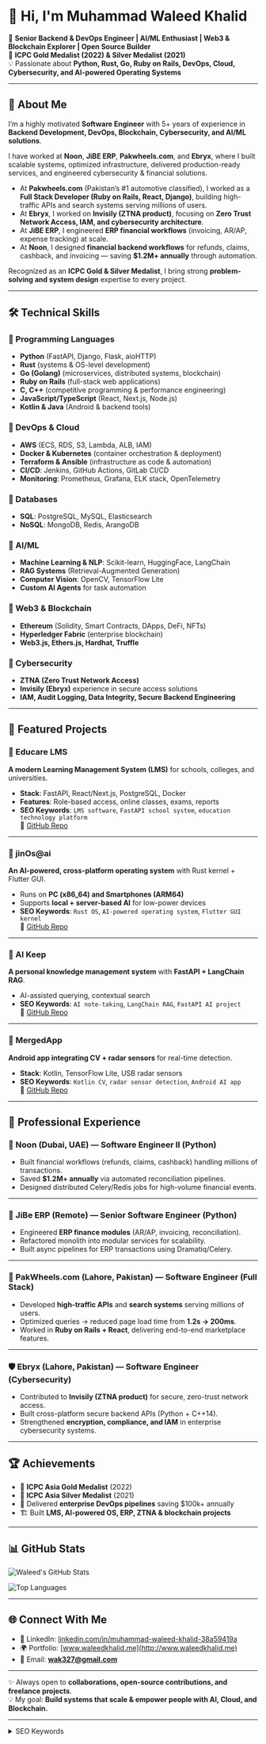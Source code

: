 # 👋 Hi, I'm Muhammad Waleed Khalid

🚀 **Senior Backend & DevOps Engineer | AI/ML Enthusiast | Web3 & Blockchain Explorer | Open Source Builder**  
🏅 **ICPC Gold Medalist (2022) & Silver Medalist (2021)**  
💡 Passionate about **Python, Rust, Go, Ruby on Rails, DevOps, Cloud, Cybersecurity, and AI-powered Operating Systems**

---

## 🌟 About Me

I’m a highly motivated **Software Engineer** with 5+ years of experience in **Backend Development, DevOps, Blockchain, Cybersecurity, and AI/ML solutions**.  

I have worked at **Noon**, **JiBE ERP**, **Pakwheels.com**, and **Ebryx**, where I built scalable systems, optimized infrastructure, delivered production-ready services, and engineered cybersecurity & financial solutions.  

- At **Pakwheels.com** (Pakistan’s #1 automotive classified), I worked as a **Full Stack Developer (Ruby on Rails, React, Django)**, building high-traffic APIs and search systems serving millions of users.  
- At **Ebryx**, I worked on **Invisily (ZTNA product)**, focusing on **Zero Trust Network Access, IAM, and cybersecurity architecture**.  
- At **JiBE ERP**, I engineered **ERP financial workflows** (invoicing, AR/AP, expense tracking) at scale.  
- At **Noon**, I designed **financial backend workflows** for refunds, claims, cashback, and invoicing — saving **$1.2M+ annually** through automation.  

Recognized as an **ICPC Gold & Silver Medalist**, I bring strong **problem-solving and system design** expertise to every project.  

---

## 🛠️ Technical Skills

### 🔹 Programming Languages
- **Python** (FastAPI, Django, Flask, aioHTTP)  
- **Rust** (systems & OS-level development)  
- **Go (Golang)** (microservices, distributed systems, blockchain)  
- **Ruby on Rails** (full-stack web applications)  
- **C, C++** (competitive programming & performance engineering)  
- **JavaScript/TypeScript** (React, Next.js, Node.js)  
- **Kotlin & Java** (Android & backend tools)  

### 🔹 DevOps & Cloud
- **AWS** (ECS, RDS, S3, Lambda, ALB, IAM)  
- **Docker & Kubernetes** (container orchestration & deployment)  
- **Terraform & Ansible** (infrastructure as code & automation)  
- **CI/CD**: Jenkins, GitHub Actions, GitLab CI/CD  
- **Monitoring**: Prometheus, Grafana, ELK stack, OpenTelemetry  

### 🔹 Databases
- **SQL**: PostgreSQL, MySQL, Elasticsearch  
- **NoSQL**: MongoDB, Redis, ArangoDB  

### 🔹 AI/ML
- **Machine Learning & NLP**: Scikit-learn, HuggingFace, LangChain  
- **RAG Systems** (Retrieval-Augmented Generation)  
- **Computer Vision**: OpenCV, TensorFlow Lite  
- **Custom AI Agents** for task automation  

### 🔹 Web3 & Blockchain
- **Ethereum** (Solidity, Smart Contracts, DApps, DeFi, NFTs)  
- **Hyperledger Fabric** (enterprise blockchain)  
- **Web3.js, Ethers.js, Hardhat, Truffle**  

### 🔹 Cybersecurity
- **ZTNA (Zero Trust Network Access)**  
- **Invisily (Ebryx)** experience in secure access solutions  
- **IAM, Audit Logging, Data Integrity, Secure Backend Engineering**  

---

## 📌 Featured Projects

### 🔹 Educare LMS
**A modern Learning Management System (LMS)** for schools, colleges, and universities.  
- **Stack**: FastAPI, React/Next.js, PostgreSQL, Docker  
- **Features**: Role-based access, online classes, exams, reports  
- **SEO Keywords**: `LMS software`, `FastAPI school system`, `education technology platform`  
🔗 [GitHub Repo](https://github.com/wak327/educare-lms)  

---

### 🔹 jinOs@ai
**An AI-powered, cross-platform operating system** with Rust kernel + Flutter GUI.  
- Runs on **PC (x86_64) and Smartphones (ARM64)**  
- Supports **local + server-based AI** for low-power devices  
- **SEO Keywords**: `Rust OS`, `AI-powered operating system`, `Flutter GUI kernel`  
🔗 [GitHub Repo](https://github.com/wak327/jinos-ai)  

---

### 🔹 AI Keep
**A personal knowledge management system** with **FastAPI + LangChain RAG**.  
- AI-assisted querying, contextual search  
- **SEO Keywords**: `AI note-taking`, `LangChain RAG`, `FastAPI AI project`  
🔗 [GitHub Repo](https://github.com/wak327/ai-keep)  

---

### 🔹 MergedApp
**Android app integrating CV + radar sensors** for real-time detection.  
- **Stack**: Kotlin, TensorFlow Lite, USB radar sensors  
- **SEO Keywords**: `Kotlin CV`, `radar sensor detection`, `Android AI app`  
🔗 [GitHub Repo](https://github.com/wak327/mergedapp)  

---

## 💼 Professional Experience

### 🚀 Noon (Dubai, UAE) — Software Engineer II (Python)   
- Built financial workflows (refunds, claims, cashback) handling millions of transactions.  
- Saved **$1.2M+ annually** via automated reconciliation pipelines.  
- Designed distributed Celery/Redis jobs for high-volume financial events.  

---

### 🌊 JiBe ERP (Remote) — Senior Software Engineer (Python)  
- Engineered **ERP finance modules** (AR/AP, invoicing, reconciliation).  
- Refactored monolith into modular services for scalability.  
- Built async pipelines for ERP transactions using Dramatiq/Celery.  

---

### 🚗 PakWheels.com (Lahore, Pakistan) — Software Engineer (Full Stack)  
- Developed **high-traffic APIs** and **search systems** serving millions of users.  
- Optimized queries → reduced page load time from **1.2s → 200ms**.  
- Worked in **Ruby on Rails + React**, delivering end-to-end marketplace features.  

---

### 🛡 Ebryx (Lahore, Pakistan) — Software Engineer (Cybersecurity)  
- Contributed to **Invisily (ZTNA product)** for secure, zero-trust network access.  
- Built cross-platform secure backend APIs (Python + C++14).  
- Strengthened **encryption, compliance, and IAM** in enterprise cybersecurity systems.  

---

## 🏆 Achievements
- 🥇 **ICPC Asia Gold Medalist** (2022)  
- 🥈 **ICPC Asia Silver Medalist** (2021)  
- 💼 Delivered **enterprise DevOps pipelines** saving $100k+ annually  
- 🏗 Built **LMS, AI-powered OS, ERP, ZTNA & blockchain projects**  

---

## 📊 GitHub Stats

![Waleed's GitHub Stats](https://github-readme-stats.vercel.app/api?username=wak327&show_icons=true&theme=radical)  

![Top Languages](https://github-readme-stats.vercel.app/api/top-langs/?username=wak327&layout=compact&theme=radical)  

---

## 🌐 Connect With Me
- 💼 LinkedIn: [linkedin.com/in/muhammad-waleed-khalid-38a59419a](https://www.linkedin.com/in/muhammad-waleed-khalid-38a59419a/)  
- 🌍 Portfolio: [www.waleedkhalid.me](http://www.waleedkhalid.me)  
- 📧 Email: **wak327@gmail.com**  

---

✨ Always open to **collaborations, open-source contributions, and freelance projects**.  
💡 My goal: **Build systems that scale & empower people with AI, Cloud, and Blockchain.**

---

<!-- 
SEO: Muhammad Waleed Khalid | Senior Backend Engineer | DevOps | Software Engineer | Full Stack Developer | Python | Rust | Go | Ruby on Rails | C++ | Kotlin | JavaScript | TypeScript | FastAPI | Django | Flask | Spring Boot | React | Next.js | Node.js | Automotive Classifieds | PakWheels | ICPC Medalist | AI Engineer | Machine Learning Engineer | Data Scientist | Cloud Engineer | AWS | GCP | Azure | Docker | Kubernetes | Terraform | Ansible | Jenkins | CI/CD | GitHub Actions | GitLab CI | PostgreSQL | MySQL | MongoDB | Redis | ArangoDB | SQL | NoSQL | Distributed Systems | Event Driven Architecture | Microservices | System Design | OS Development | Custom Kernel | Flutter GUI | NLP | RAG Systems | LangChain | HuggingFace | OpenAI | Computer Vision | TensorFlow Lite | OpenCV | Competitive Programmer | Educare LMS | jinOs@ai | AI Keep | MergedApp | ZTNA | Zero Trust Network Access | Invisily | Cybersecurity Engineer | Identity & Access Management | Blockchain Developer | Ethereum | Smart Contracts | Solidity | Web3 | DApps | DeFi | NFTs | Hyperledger Fabric | Private Blockchain | Pakistan Automotive #1 Classified | PakWheels Full Stack Developer | Noon E-commerce Engineer | JiBe ERP Engineer | Ebryx Cybersecurity
-->

<details>
  <summary>SEO Keywords</summary>

- Backend Engineer, DevOps Engineer, Cloud Engineer, AI/ML Engineer, Blockchain Developer, Cybersecurity Engineer  
- Full Stack Developer, Open Source Contributor, Problem Solver, System Architect  
- Languages: Python, Rust, Go, Ruby on Rails, C++, Java, Kotlin, JavaScript, TypeScript  
- Frameworks: FastAPI, Django, Flask, Node.js, React, Next.js, Spring Boot  
- Cloud: AWS, GCP, Azure, Docker, Kubernetes, Terraform, Ansible, Jenkins, CI/CD  
- Databases: PostgreSQL, MySQL, MongoDB, Redis, ArangoDB, Elasticsearch  
- Specialties: Microservices, Distributed Systems, Event Driven Architecture, System Design, Infrastructure as Code  
- AI/ML: NLP, RAG Systems, LangChain, HuggingFace, OpenAI, Computer Vision, TensorFlow Lite, OpenCV  
- Blockchain: Ethereum, Solidity, Smart Contracts, Hyperledger Fabric, Web3.js, DeFi, NFTs, DApps  
- Cybersecurity: Zero Trust Network Access (ZTNA), Invisily, IAM, Audit Logging, Secure Backend Engineering  
- Companies: Noon, JiBE ERP, PakWheels (#1 automotive classified in Pakistan), Ebryx (Cybersecurity)  

</details>
